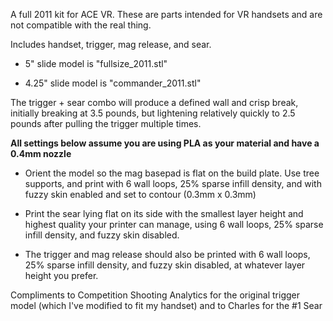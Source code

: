 A full 2011 kit for ACE VR. These are parts intended for VR handsets and are not compatible with the real thing.

Includes handset, trigger, mag release, and sear. 




- 5" slide model is "fullsize_2011.stl"

- 4.25" slide model is "commander_2011.stl"




The trigger + sear combo will produce a defined wall and crisp break, initially breaking at 3.5 pounds, but lightening relatively quickly to 2.5 pounds after pulling the trigger multiple times.



**All settings below assume you are using PLA as your material and have a 0.4mm nozzle**
- Orient the model so the mag basepad is flat on the build plate. Use tree supports, and print with 6 wall loops, 25% sparse infill density, and with fuzzy skin enabled and set to contour (0.3mm x 0.3mm)

- Print the sear lying flat on its side with the smallest layer height and highest quality your printer can manage, using 6 wall loops, 25% sparse infill density, and fuzzy skin disabled.

- The trigger and mag release should also be printed with 6 wall loops, 25% sparse infill density, and fuzzy skin disabled, at whatever layer height you prefer.





Compliments to Competition Shooting Analytics for the original trigger model (which I've modified to fit my handset) and to Charles for the #1 Sear
